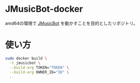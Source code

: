 # JMusicBot-docker

amd64の環境で [JMusicBot](https://github.com/Cosgy-Dev/JMusicBot-JP) を動かすことを目的としたリポジトリ。

# 使い方
```bash
sudo docker build \
  -t jmusicbot \
  --build-arg TOKEN="TOKEN" \
  --build-arg OWNER_ID="ID" \
  .

```
